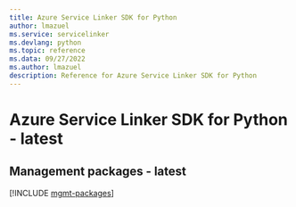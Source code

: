 ```yaml
---
title: Azure Service Linker SDK for Python
author: lmazuel
ms.service: servicelinker
ms.devlang: python
ms.topic: reference
ms.data: 09/27/2022
ms.author: lmazuel
description: Reference for Azure Service Linker SDK for Python
---
```

# Azure Service Linker SDK for Python - latest

## Management packages - latest
[!INCLUDE [mgmt-packages](service-linker-mgmt-index.md)]